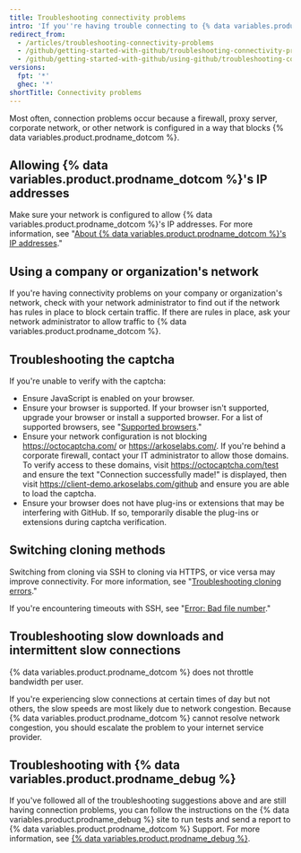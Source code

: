 ```yaml
---
title: Troubleshooting connectivity problems
intro: 'If you''re having trouble connecting to {% data variables.product.prodname_dotcom %}, you can troubleshoot your connection, then use the {% data variables.product.prodname_debug %} tool to diagnose problems.'
redirect_from:
  - /articles/troubleshooting-connectivity-problems
  - /github/getting-started-with-github/troubleshooting-connectivity-problems
  - /github/getting-started-with-github/using-github/troubleshooting-connectivity-problems
versions:
  fpt: '*'
  ghec: '*'
shortTitle: Connectivity problems
---
```

Most often, connection problems occur because a firewall, proxy server, corporate network, or other network is configured in a way that blocks {% data variables.product.prodname_dotcom %}.

## Allowing {% data variables.product.prodname_dotcom %}'s IP addresses

Make sure your network is configured to allow {% data variables.product.prodname_dotcom %}'s IP addresses. For more information, see "[About {% data variables.product.prodname_dotcom %}'s IP addresses](/articles/about-github-s-ip-addresses)."

## Using a company or organization's network

If you're having connectivity problems on your company or organization's network, check with your network administrator to find out if the network has rules in place to block certain traffic. If there are rules in place, ask your network administrator to allow traffic to {% data variables.product.prodname_dotcom %}.

## Troubleshooting the captcha

If you're unable to verify with the captcha:
- Ensure JavaScript is enabled on your browser.
- Ensure your browser is supported. If your browser isn't supported, upgrade your browser or install a supported browser. For a list of supported browsers, see "[Supported browsers](/articles/supported-browsers)."
- Ensure your network configuration is not blocking https://octocaptcha.com/ or https://arkoselabs.com/. If you're behind a corporate firewall, contact your IT administrator to allow those domains. To verify access to these domains, visit https://octocaptcha.com/test and ensure the text "Connection successfully made!" is displayed, then visit https://client-demo.arkoselabs.com/github and ensure you are able to load the captcha.
- Ensure your browser does not have plug-ins or extensions that may be interfering with GitHub. If so, temporarily disable the plug-ins or extensions during captcha verification.

## Switching cloning methods

Switching from cloning via SSH to cloning via HTTPS, or vice versa may improve connectivity. For more information, see "[Troubleshooting cloning errors](/repositories/creating-and-managing-repositories/troubleshooting-cloning-errors)."

If you're encountering timeouts with SSH, see "[Error: Bad file number](/articles/error-bad-file-number)."

## Troubleshooting slow downloads and intermittent slow connections

{% data variables.product.prodname_dotcom %} does not throttle bandwidth per user.

If you're experiencing slow connections at certain times of day but not others, the slow speeds are most likely due to network congestion. Because {% data variables.product.prodname_dotcom %} cannot resolve network congestion, you should escalate the problem to your internet service provider.

## Troubleshooting with {% data variables.product.prodname_debug %}

If you've followed all of the troubleshooting suggestions above and are still having connection problems, you can follow the instructions on the {% data variables.product.prodname_debug %} site to run tests and send a report to {% data variables.product.prodname_dotcom %} Support. For more information, see [{% data variables.product.prodname_debug %}](https://github-debug.com/). 
